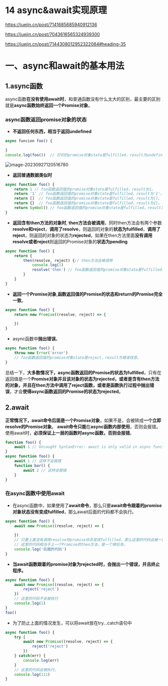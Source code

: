 # 14 async&await实现原理

https://juejin.cn/post/7141685685940912136

https://juejin.cn/post/7043616565324939300

https://juejin.cn/post/7144308012952322084#heading-35

# 一、async和await的基本用法

## 1.async函数

async函数**在没有使用await时**，和普通函数没有什么太大的区别，最主要的区别就是**async函数始终返回一个Promise对象**。

### async函数返回promise对象的状态

- **不返回任何东西，相当于返回undefined**

```js
async funcion foo() {
    
}
console.log(foo())  // 打印的promise对象state是fulfilled，result为undefined。
```

![image-20230927120516780](https://cdn.jsdelivr.net/gh/zhuling904/DrawingBed/img/image-20230927120516780.png)

- **返回普通数据类似时**

```js
async function foo() {
    return 1 // foo函数返回值的promise对象state是fulfilled，result为1。
    return '1' // foo函数返回值的promise对象state是fulfilled，result为'1'。
    return []  // foo函数返回值的promise对象state是fulfilled，result为[]。
    return {}  // foo函数返回值的promise对象state是fulfilled，result为{}。
    return Symbol() // foo函数返回值的promise对象state是fulfilled，result为Symbol()。
}
```

+ **返回含有then方法的对象时**, **then方法会被调用**，同时then方法会有两个参数**resolve和reject**，**调用了resolve**，则返回的对象的**状态为fulfilled**，**调用了reject**，则返回的对象的状态为**rejected**，如果在then方法里面**没有调用resolve或者reject**则返回的Promise对象的**状态为pending**

```js
async function foo() {
    return {
        then(resolve, reject) {// then方法会被调用
            console.log(1) 
            resolve('then') // foo函数返回值的promise对象state是fulfilled，result为'then'。
        }
    }
}
```

- **返回一个Promise对象**,**函数返回值的Promise的状态和return的Promise完全一致**。

```js
async function foo() {
    return new Promise((resolve, reject) => {
        
    })
}
```

+ async函数中**抛出错误**。

```js
async function foo() {
    throw new Error('error')
    // foo函数返回值的promise对象state是reject，result为错误信息。
}
```

总结一下，**大多数情况下，async函数返回的Promise的状态为fulfilled**，只有在返回值是一个**Promise对象并且该对象的状态为rejected，或者是含有then方法的对象，并且在then方法中调用了reject函数，或者是函数执行过程中抛出错误**，才会**使得async函数返回的Promise的状态为rejected**。

## 2.await

**正常情况下，await命令后面是一个Promise对象**，如果不是，会被转成**一个立即resolve的Promise对象**。 **await命令只能**在**async函数内部使用**，否则会报错。使用await时，**必须保证上一层的函数时async函数，否则会报错**。

```js
function foo() {
    await 1 // Uncaught SyntaxError: await is only valid in async functions and the top level bodies of modules
}
async function foo() {
    await 1 // 这样不会报错
    function bar() {
        await 2 // 这样会报错
    }
}
```

### 在async函数中使用await

- 在async函数中，如果使用了**await命令**，那么只要**await命令跟着的promise对象状态没有变成fulfilled**，那么await后面的代码都不会执行。

```js
async function foo() {
    await new Promise((resolve, reject) => {
        
    })
    // 只要上面没有调用resolve将promise状态变成fulfilled，那么这里的代码会被一直阻塞，不会被执行。
    // 这里的代码相当于上一个Promise的then方法，是一个微任务。
    console.log('后面的代码')
}
```

- **当await函数跟着的promise对象为rejected时，会抛出一个错误，并且终止程序。**

```js
async function foo() {
    await new Promise((resolve, reject) => {
        reject('reject')
    })
    // 这里的代码不会被执行
    console.log(1)
}
foo()
```

- 为了防止上面的情况发生，可以将await放在try...catch语句中

```js
async function foo() {
    try {
        await new Promise((resolve, reject) => {
            reject('reject')
        })
    } catch(err) {
        console.log(err)
    }
    // 这里的代码会被执行。
    console.log(111)
}
```



